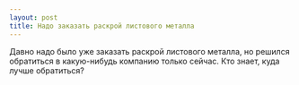 ```yaml
---
layout: post 
title: Надо заказать раскрой листового металла 
--- 
```

Давно надо было уже заказать раскрой листового металла, но решился обратиться в какую-нибудь компанию только сейчас. Кто знает, куда лучше обратиться?